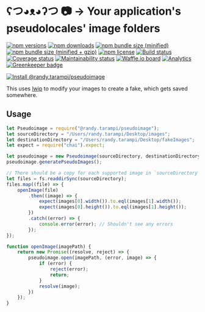 # ʕつ◕ᴥ◕ʔつ 📷 → Your application's pseudolocales' image folders

[![npm versions](https://img.shields.io/npm/v/@randy.tarampi/pseudoimage.svg?style=flat-square)](https://www.npmjs.com/package/@randy.tarampi/pseudoimage) 
[![npm downloads](https://img.shields.io/npm/dt/@randy.tarampi/pseudoimage.svg?style=flat-square)](https://www.npmjs.com/package/@randy.tarampi/pseudoimage) 
[![npm bundle size (minified)](https://img.shields.io/bundlephobia/min/@randy.tarampi/pseudoimage.svg?style=flat-square)](https://www.npmjs.com/package/@randy.tarampi/pseudoimage) 
[![npm bundle size (minified + gzip)](https://img.shields.io/bundlephobia/minzip/@randy.tarampi/pseudoimage.svg?style=flat-square)](https://www.npmjs.com/package/@randy.tarampi/pseudoimage) 
[![npm license](https://img.shields.io/npm/l/@randy.tarampi/pseudoimage.svg?registry_uri=https%3A%2F%2Fregistry.npmjs.com&style=flat-square)](https://www.npmjs.com/package/@randy.tarampi/pseudoimage) 
[![Build status](https://img.shields.io/travis/com/randytarampi/pseudoimage.svg?style=flat-square)](https://travis-ci.com/randytarampi/pseudoimage) 
[![Coverage status](https://img.shields.io/coveralls/randytarampi/pseudoimage.svg?style=flat-square)](https://coveralls.io/github/randytarampi/pseudoimage?branch=master) 
[![Maintainability status](https://img.shields.io/codeclimate/maintainability-percentage/randytarampi/pseudoimage.svg?style=flat-square)](https://codeclimate.com/github/randytarampi/pseudoimage/maintainability)
[![Waffle.io board](https://badge.waffle.io/randytarampi/randytarampi.github.io.svg?columns=all&style=flat-square)](https://waffle.io/randytarampi/randytarampi.github.io) 
[![Analytics](https://ga-beacon.appspot.com/UA-50921068-1/beacon/github/randytarampi/me/tree/master/packages/pseudoimage?flat&useReferrer)](https://github.com/igrigorik/ga-beacon) 
[![Greenkeeper badge](https://badges.greenkeeper.io/randytarampi/pseudoimage.svg)](https://greenkeeper.io/)

[![Install @randy.tarampi/pseudoimage](https://nodeico.herokuapp.com/@randy.tarampi/pseudoimage.svg)](https://www.npmjs.com/package/@randy.tarampi/pseudoimage)

This uses [lwip](https://github.com/kant2002/lwip) to modify your images to create a fake, which gets saved somewhere.

## Usage

```javascript
let Pseudoimage = require("@randy.tarampi/pseudoimage");
let sourceDirectory = "/Users/randy.tarampi/Desktop/images";
let destinationDirectory = "/Users/randy.tarampi/Desktop/fakeImages";
let expect = require("chai").expect;

let pseudoimage = new Pseudoimage(sourceDirectory, destinationDirectory);
pseudoimage.generatePseudoImages();

// There should be a copy for each supported image in `sourceDirectory` in `destinationDirectory`
let files = fs.readdirSync(sourceDirectory);
files.map((file) => {
	openImage(file)
		.then((image) => {
			expect(images[0].width()).to.eql(images[1].width());
			expect(images[0].height()).to.eql(images[1].height());
		})
		.catch((error) => {
			console.error(error); // Shouldn't see any errors
		});
});

function openImage(imagePath) {
	return new Promise((resolve, reject) => {
		pseudoimage.open(imagePath, (error, image) => {
			if (error) {
				reject(error);
				return;
			}
			resolve(image);
		})
	});
}
```
